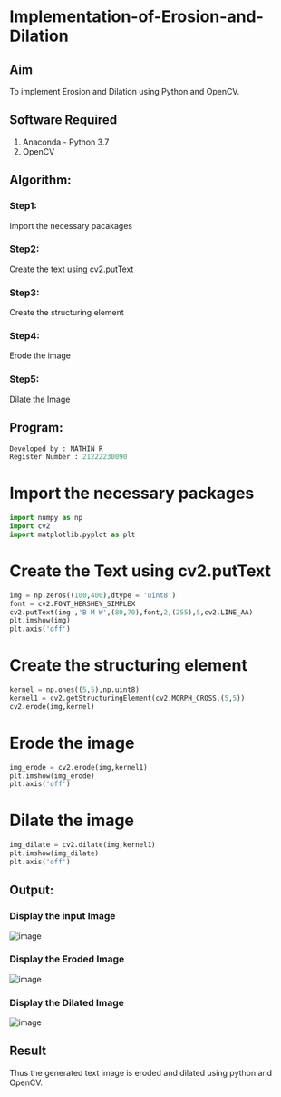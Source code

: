 # Implementation-of-Erosion-and-Dilation
## Aim
To implement Erosion and Dilation using Python and OpenCV.
## Software Required
1. Anaconda - Python 3.7
2. OpenCV
## Algorithm:
### Step1:
Import the necessary pacakages
### Step2:
Create the text using cv2.putText
### Step3:
Create the structuring element
### Step4:
Erode the image
### Step5:
Dilate the Image
## Program:
``` Python
Developed by : NATHIN R
Register Number : 21222230090
```
# Import the necessary packages
```python
import numpy as np
import cv2
import matplotlib.pyplot as plt
```
# Create the Text using cv2.putText
```python
img = np.zeros((100,400),dtype = 'uint8')
font = cv2.FONT_HERSHEY_SIMPLEX
cv2.putText(img ,'B M W',(80,70),font,2,(255),5,cv2.LINE_AA)
plt.imshow(img)
plt.axis('off')
```
# Create the structuring element
```python
kernel = np.ones((5,5),np.uint8)
kernel1 = cv2.getStructuringElement(cv2.MORPH_CROSS,(5,5))
cv2.erode(img,kernel)
```
# Erode the image
```python
img_erode = cv2.erode(img,kernel1)
plt.imshow(img_erode)
plt.axis('off')
```
# Dilate the image
```python
img_dilate = cv2.dilate(img,kernel1)
plt.imshow(img_dilate)
plt.axis('off')
```
## Output:

### Display the input Image
![image](https://github.com/Nagul71/erosion--dilation/assets/118661118/ed4d03f3-0b49-4fbc-98e9-d8b06c2a15a2)


### Display the Eroded Image
![image](https://github.com/Nagul71/erosion--dilation/assets/118661118/464c52fb-70bc-452e-a43e-ffcc9d9981ca)


### Display the Dilated Image
![image](https://github.com/Nagul71/erosion--dilation/assets/118661118/f67c4477-1e87-4a6e-acbf-8b9f1f3f5ad1)


## Result
Thus the generated text image is eroded and dilated using python and OpenCV.
